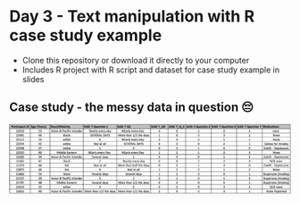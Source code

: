 # Day 3 - Text manipulation with R case study example

- Clone this repository or download it directly to your computer
- Includes R project with R script and dataset for case study example in slides

## Case study - the messy data in question 😔

<img src="example-messy-data.png"/>
